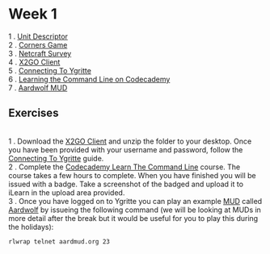 # Week 1

1 . [Unit Descriptor](http://www.sqa.org.uk/files/nu/H6S746.pdf)
<br> 2 . [Corners Game](https://docs.google.com/document/d/1f8YCnRpKR5dgO-aP77ZXJg5SU6BWLMkiLsc99n1WZe4/pub)
<br> 3 . [Netcraft Survey](http://news.netcraft.com/archives/2016/02/22/february-2016-web-server-survey.html)
<br> 4 . [X2GO Client](https://drive.google.com/file/d/0B-CFaefA1v4RVWN5eFRlSV9YbVU/view?usp=sharing)
<br> 5 . [Connecting To Ygritte](https://docs.google.com/document/d/1wV6XGhOPlpwCMElZAqlH83YYXo_PpdNNdVMN6Toh3mw/pub)
<br> 6 . [Learning the Command Line on Codecademy](https://www.codecademy.com/learn/learn-the-command-line)
<br> 7 . [Aardwolf MUD](http://www.aardwolf.com)

## Exercises

<br> 1 . Download the [X2GO Client](https://drive.google.com/file/d/0B-CFaefA1v4RVWN5eFRlSV9YbVU/view?usp=sharing) and unzip the folder to your desktop. Once you have been provided with your username and password, follow the [Connecting To Ygritte](https://docs.google.com/document/d/1wV6XGhOPlpwCMElZAqlH83YYXo_PpdNNdVMN6Toh3mw/pub) guide.
<br> 2 . Complete the [Codecademy Learn The Command Line](https://www.codecademy.com/learn/learn-the-command-line) course. The course takes a few hours to complete. When you have finished you will be issued with a badge. Take a screenshot of the badged and upload it to iLearn in the upload area provided. 
<br> 3 . Once you have logged on to Ygritte you can play an example [MUD](https://en.wikipedia.org/wiki/MUD) called [Aardwolf](http://www.aardwolf.com) by issueing the following command (we will be looking at MUDs in more detail after the break but it would be useful for you to play this during the holidays):

```
rlwrap telnet aardmud.org 23
```
 
